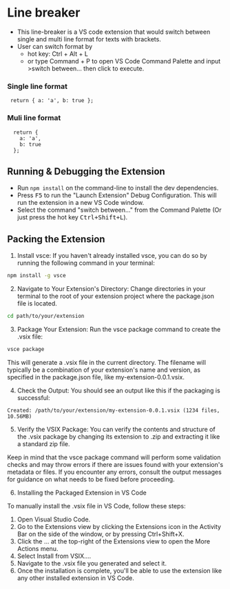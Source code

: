 # Line breaker

- This line-breaker is a VS code extension that would switch between single and multi line format for texts with brackets.
- User can switch format by 
  - hot key: Ctrl + Alt + L 
  - or type Command + P to open VS Code Command Palette and input >switch between... then click to execute.


### Single line format
```
 return { a: 'a', b: true }; 
```
### Muli line format 
```
  return {
    a: 'a',
    b: true
  }; 
```


## Running & Debugging the Extension

- Run `npm install` on the command-line to install the dev dependencies.
- Press <kbd>F5</kbd> to run the "Launch Extension" Debug Configuration. This will run the extension in a new VS Code window.
- Select the command "switch between..." from the Command Palette (Or just press the hot key <kbd>Ctrl+Shift+L</kbd>).

## Packing the Extension
1. Install vsce: If you haven't already installed vsce, you can do so by running the following command in your terminal:

```bash
npm install -g vsce
```

2. Navigate to Your Extension's Directory: Change directories in your terminal to the root of your extension project where the package.json file is located.

```bash
cd path/to/your/extension
```
3. Package Your Extension: Run the vsce package command to create the .vsix file:

```bash
vsce package
```

This will generate a .vsix file in the current directory. The filename will typically be a combination of your extension's name and version, as specified in the package.json file, like my-extension-0.0.1.vsix.

4. Check the Output: You should see an output like this if the packaging is successful:
```
Created: /path/to/your/extension/my-extension-0.0.1.vsix (1234 files, 10.56MB)
```

5. Verify the VSIX Package: You can verify the contents and structure of the .vsix package by changing its extension to .zip and extracting it like a standard zip file.

Keep in mind that the vsce package command will perform some validation checks and may throw errors if there are issues found with your extension's metadata or files. If you encounter any errors, consult the output messages for guidance on what needs to be fixed before proceeding.

6. Installing the Packaged Extension in VS Code

To manually install the .vsix file in VS Code, follow these steps:

1. Open Visual Studio Code.
2. Go to the Extensions view by clicking the Extensions icon in the Activity Bar on the side of the window, or by pressing Ctrl+Shift+X.
3. Click the ... at the top-right of the Extensions view to open the More Actions menu.
4. Select Install from VSIX....
5. Navigate to the .vsix file you generated and select it.
6. Once the installation is complete, you'll be able to use the extension like any other installed extension in VS Code.
